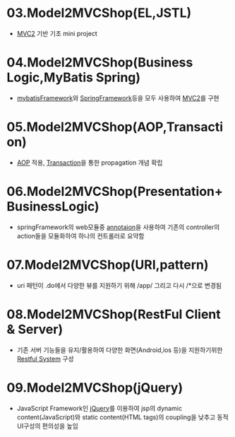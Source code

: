 # 03.Model2MVCShop(EL,JSTL)
>
* [MVC2](https://github.com/1sonjm/bitcamp-miniPJT/wiki/MVC2) 기반 기초 mini project
>
# 04.Model2MVCShop(Business Logic,MyBatis Spring)
>
* [mybatisFramework](https://github.com/1sonjm/bitcamp-miniPJT/wiki/Framework#mybatisFramework)와
[SpringFramework](https://github.com/1sonjm/bitcamp-miniPJT/wiki/Framework#springframework)등을 모두 사용하여 
[MVC2](https://github.com/1sonjm/bitcamp-miniPJT/wiki/MVC2)를 구현
>
# 05.Model2MVCShop(AOP,Transaction)
>
* [AOP](https://github.com/1sonjm/bitcamp-miniPJT/wiki/AOP) 적용, 
[Transaction](https://github.com/1sonjm/bitcamp-miniPJT/wiki/Transaction)을 통한 propagation 개념 확립
>
# 06.Model2MVCShop(Presentation+BusinessLogic)
>
* springFramework의 web모듈중 [annotaion](https://github.com/1sonjm/bitcamp-miniPJT/wiki/annotaion)을
사용하여 기존의 controller의 action들을 모듈화하여 하나의 컨트롤러로 요약함
>
# 07.Model2MVCShop(URI,pattern)
>
* uri 패턴이 .do에서 다양한 뷰를 지원하기 위해 /app/ 그리고 다시 /*으로 변경됨
>
# 08.Model2MVCShop(RestFul Client & Server)
>
* 기존 서버 기능들을 유지/활용하여 다양한 화면(Android,ios 등)을 지원하기위한
[Restful System](https://github.com/1sonjm/bitcamp-miniPJT/wiki/Restful-System) 구성
>
# 09.Model2MVCShop(jQuery)
>
* JavaScript Framework인 [jQuery](https://github.com/1sonjm/bitcamp-miniPJT/wiki/Framework#jQuery)를 
이용하여 jsp의 dynamic content(JavaScript)와 static content(HTML tags)의 coupling을 낮추고 동적 UI구성의 편의성을 높임
